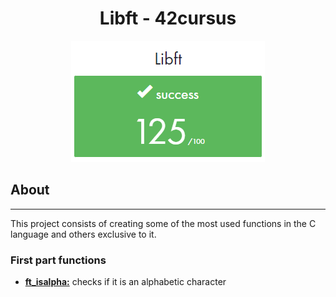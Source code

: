 <h1 align="center">Libft - 42cursus</h1>
<p align="center"><img src="img/libft_git_310.png" width="310" /></p>
<h2>About</h2>

---
<p>This project consists of creating some of the most used functions in the C language and others exclusive to it.</p>

<h3>First part functions</h3>

* [**ft_isalpha:**](/ft_isalpha.c) checks if it is an alphabetic character
